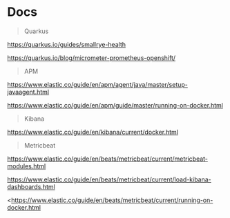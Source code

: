 # Docs

> Quarkus

<https://quarkus.io/guides/smallrye-health>

<https://quarkus.io/blog/micrometer-prometheus-openshift/>

> APM

<https://www.elastic.co/guide/en/apm/agent/java/master/setup-javaagent.html>

<https://www.elastic.co/guide/en/apm/guide/master/running-on-docker.html>

> Kibana

<https://www.elastic.co/guide/en/kibana/current/docker.html>

> Metricbeat

<https://www.elastic.co/guide/en/beats/metricbeat/current/metricbeat-modules.html>

<https://www.elastic.co/guide/en/beats/metricbeat/current/load-kibana-dashboards.html>

<https://www.elastic.co/guide/en/beats/metricbeat/current/running-on-docker.html
>
